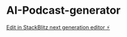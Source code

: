 # AI-Podcast-generator

[Edit in StackBlitz next generation editor ⚡️](https://stackblitz.com/~/github.com/AgilistTim/AI-Podcast-generator)